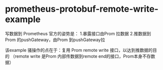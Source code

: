 # prometheus-protobuf-remote-write-example

写数据到 Prometheus 官方的姿势是： 1.暴露接口由Prom 拉数据 2.推数据到Prom 的pushGateway，由Prom 到pushGateway拉

该example 骚操作的点在于：复用 Prom remote write 接口，以达到推数据的目的
（remote write 是Prom 内部传数据到remote end的接口，Prom本身不存数据）
